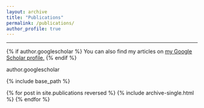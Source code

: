 ```yaml
---
layout: archive
title: "Publications"
permalink: /publications/
author_profile: true
---
```


***

{% if author.googlescholar %}
  You can also find my articles on <u><a href="{{author.googlescholar}}">my Google Scholar profile</a>.</u>
{% endif %}

author.googlescholar

{% include base_path %}

{% for post in site.publications reversed %}
  {% include archive-single.html %}
{% endfor %}